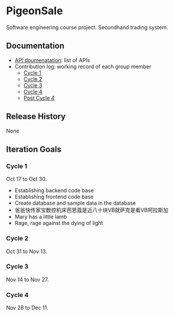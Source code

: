 # PigeonSale
Software engineering course project. Secondhand trading system.

## Documentation
* [API doumenatation](./documentation/API_documentation.md): list of APIs
* Contribution log: working record of each group member
  * [Cycle 1](./documentation/contribution_log/cycle_1.md)
  * [Cycle 2](./documentation/contribution_log/cycle_2.md)
  * [Cycle 3](./documentation/contribution_log/cycle_3.md)
  * [Cycle 4](./documentation/contribution_log/cycle_4.md)
  * [Post Cycle 4](./documentation/contribution_log/cycle_5.md)

## Release History
None

## Iteration Goals

### Cycle 1
Oct 17 to Oct 30.
* Establishing backend code base
* Establishing frontend code base
* Create database and sample data in the database
* 爸爸快传家宝数控机床芭思蔻是近八十块VB就萨克是看VB阿拉斯加
* Mary has a little lamb
* Rage, rage against the dying of light

### Cycle 2
Oct 31 to Nov 13.

### Cycle 3
Nov 14 to Nov 27.

### Cycle 4
Nov 28 to Dec 11.


